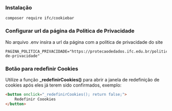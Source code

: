 ### Instalação

```
composer require ifc/cookiebar
```

### Configurar url da página da Politica de Privacidade

No arquivo .env insira a url da página com a política de privacidade do site


```
PAGINA_POLITICA_PRIVACIDADE="https://protecaodedados.ifc.edu.br/politica-de-privacidade"
```

### Botão para redefinir Cookies

Utilize a função **_redefinirCookies()** para abrir a janela de redefinição de cookies após eles já terem sido confirmados, exemplo:

```html
<button onclick="_redefinirCookies(); return false;">
    Redefinir Coookies
</button>
```

